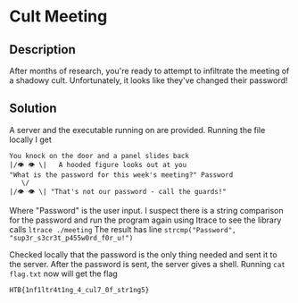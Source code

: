 # Cult Meeting

## Description

After months of research, you're ready to attempt to infiltrate the meeting of a shadowy cult. Unfortunately, it looks like they've changed their password!

## Solution

A server and the executable running on are provided. Running the file locally I get
```
You knock on the door and a panel slides back
|/👁️ 👁️ \|   A hooded figure looks out at you
"What is the password for this week's meeting?" Password
   \/
|/👁️ 👁️ \| "That's not our password - call the guards!"
```
Where "Password" is the user input. I suspect there is a string comparison for the password and run the program again using ltrace to see the library calls `ltrace ./meeting`
The result has line `strcmp("Password", "sup3r_s3cr3t_p455w0rd_f0r_u!")`

Checked locally that the password is the only thing needed and sent it to the server. After the password is sent, the server gives a shell. Running `cat flag.txt` now will get the flag

`HTB{1nf1ltr4t1ng_4_cul7_0f_str1ng5}`